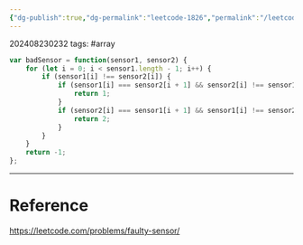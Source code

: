 ```yaml
---
{"dg-publish":true,"dg-permalink":"leetcode-1826","permalink":"/leetcode-1826/"}
---
```


202408230232
tags: #array

```js
var badSensor = function(sensor1, sensor2) {
	for (let i = 0; i < sensor1.length - 1; i++) {
		if (sensor1[i] !== sensor2[i]) {
			if (sensor1[i] === sensor2[i + 1] && sensor2[i] !== sensor1[i + 1]) {
				return 1;
			}
			if (sensor2[i] === sensor1[i + 1] && sensor1[i] !== sensor2[i + 1]) {
				return 2;
			}
		}
	}
	return -1;
};
```

---
# Reference

https://leetcode.com/problems/faulty-sensor/